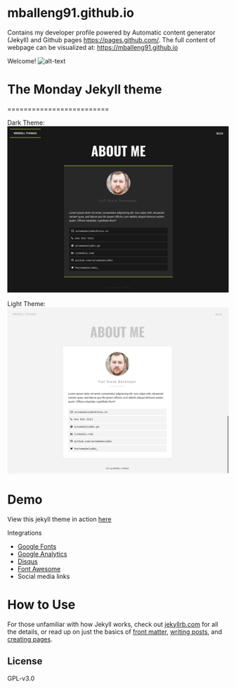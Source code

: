 
# mballeng91.github.io

Contains my developer profile powered by Automatic content generator (Jekyll) and Github pages https://pages.github.com/. The full content of webpage can be visualized at: https://mballeng91.github.io

Welcome!
![alt-text](pic.png)

# The Monday Jekyll theme
=========================

Dark Theme:
![](assets/img/documentation/dark.png)

Light Theme:
![](assets/img/documentation/light.png)

# Demo
View this jekyll theme in action [here](http://artemsheludko.pw/monday/)

Integrations
  - [Google Fonts](https://fonts.google.com/)
  - [Google Analytics](https://analytics.google.com/analytics/web/)
  - [Disqus](https://disqus.com/)
  - [Font Awesome](http://fontawesome.io/)
  - Social media links

# How to Use

  For those unfamiliar with how Jekyll works, check out [jekyllrb.com](https://jekyllrb.com/) for all the details,
  or read up on just the basics of [front matter](https://jekyllrb.com/docs/frontmatter/), [writing posts](https://jekyllrb.com/docs/posts/),
  and [creating pages](https://jekyllrb.com/docs/pages/).

## License

GPL-v3.0
